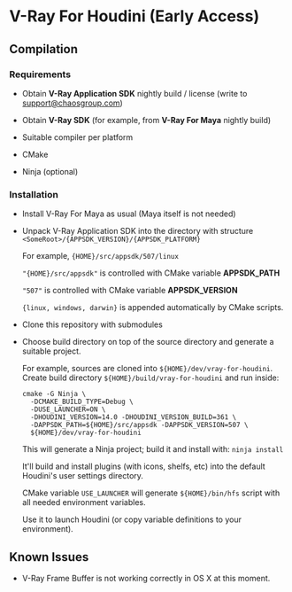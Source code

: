V-Ray For Houdini (Early Access)
================================

Compilation
-----------

### Requirements

* Obtain **V-Ray Application SDK** nightly build / license (write to support@chaosgroup.com)

* Obtain **V-Ray SDK** (for example, from **V-Ray For Maya** nightly build)

* Suitable compiler per platform

* CMake

* Ninja (optional)


### Installation

* Install V-Ray For Maya as usual (Maya itself is not needed)

* Unpack V-Ray Application SDK into the directory with structure `<SomeRoot>/{APPSDK_VERSION}/{APPSDK_PLATFORM}`

  For example, `{HOME}/src/appsdk/507/linux`

  `"{HOME}/src/appsdk"` is controlled with CMake variable **APPSDK_PATH**

  `"507"` is controlled with CMake variable **APPSDK_VERSION**
  
  `{linux, windows, darwin}` is appended automatically by CMake scripts.

* Clone this repository with submodules

* Choose build directory on top of the source directory and generate a suitable project.
  
  For example, sources are cloned into `${HOME}/dev/vray-for-houdini`. Create build directory `${HOME}/build/vray-for-houdini` and run inside:

  ```
  cmake -G Ninja \
    -DCMAKE_BUILD_TYPE=Debug \
    -DUSE_LAUNCHER=ON \
    -DHOUDINI_VERSION=14.0 -DHOUDINI_VERSION_BUILD=361 \
    -DAPPSDK_PATH=${HOME}/src/appsdk -DAPPSDK_VERSION=507 \
    ${HOME}/dev/vray-for-houdini
  ```

  This will generate a Ninja project; build it and install with: `ninja install`

  It'll build and install plugins (with icons, shelfs, etc) into the default Houdini's user settings directory.
  
  CMake variable `USE_LAUNCHER` will generate `${HOME}/bin/hfs` script with all needed environment variables.
  
  Use it to launch Houdini (or copy variable definitions to your environment).

Known Issues
------------

* V-Ray Frame Buffer is not working correctly in OS X at this moment.
